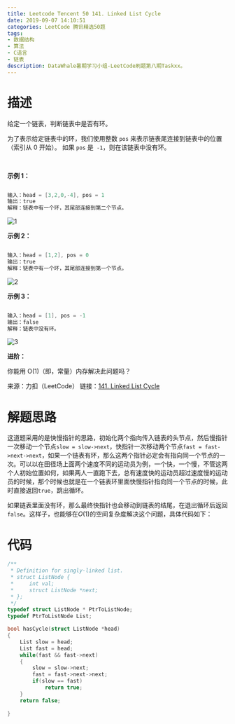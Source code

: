 ```yaml
---
title: Leetcode Tencent 50 141. Linked List Cycle
date: 2019-09-07 14:10:51
categories: LeetCode 腾讯精选50题
tags:
- 数据结构
- 算法
- C语言
- 链表
description: DataWhale暑期学习小组-LeetCode刷题第八期Taskxx。
---
```


# 描述

给定一个链表，判断链表中是否有环。

为了表示给定链表中的环，我们使用整数 `pos` 来表示链表尾连接到链表中的位置（索引从 0 开始）。 如果 `pos` 是` -1`，则在该链表中没有环。

 

**示例 1：**

```c

输入：head = [3,2,0,-4], pos = 1
输出：true
解释：链表中有一个环，其尾部连接到第二个节点。
```

![1](https://assets.leetcode-cn.com/aliyun-lc-upload/uploads/2018/12/07/circularlinkedlist.png)

**示例 2：**

```c

输入：head = [1,2], pos = 0
输出：true
解释：链表中有一个环，其尾部连接到第一个节点。
```

![2](https://assets.leetcode-cn.com/aliyun-lc-upload/uploads/2018/12/07/circularlinkedlist_test2.png)

**示例 3：**

```c

输入：head = [1], pos = -1
输出：false
解释：链表中没有环。
```

![3](https://assets.leetcode-cn.com/aliyun-lc-upload/uploads/2018/12/07/circularlinkedlist_test3.png)
 

**进阶：**

你能用 O(1)（即，常量）内存解决此问题吗？

来源：力扣（LeetCode）
链接：[141. Linked List Cycle](https://leetcode-cn.com/problems/linked-list-cycle)

# 解题思路

这道题采用的是快慢指针的思路，初始化两个指向传入链表的头节点，然后慢指针一次移动一个节点`slow = slow->next`，快指针一次移动两个节点`fast = fast->next->next`，如果一个链表有环，那么这两个指针必定会有指向同一个节点的一次。可以以在田径场上面两个速度不同的运动员为例，一个快，一个慢，不管这两个人初始位置如何，如果两人一直跑下去，总有速度快的运动员超过速度慢的运动员的时候，那个时候也就是在一个链表环里面快慢指针指向同一个节点的时候，此时直接返回`true`，跳出循环。

如果链表里面没有环，那么最终快指针也会移动到链表的结尾，在退出循环后返回`false`。这样子，也能够在$O(1)$的空间复杂度解决这个问题，具体代码如下：

# 代码

```c
/**
 * Definition for singly-linked list.
 * struct ListNode {
 *     int val;
 *     struct ListNode *next;
 * };
 */
typedef struct ListNode * PtrToListNode;
typedef PtrToListNode List;

bool hasCycle(struct ListNode *head) 
{
    List slow = head;
    List fast = head;
    while(fast && fast->next)
    {
        slow = slow->next;
        fast = fast->next->next;
        if(slow == fast)
            return true;
    }
    return false;
    
}
```